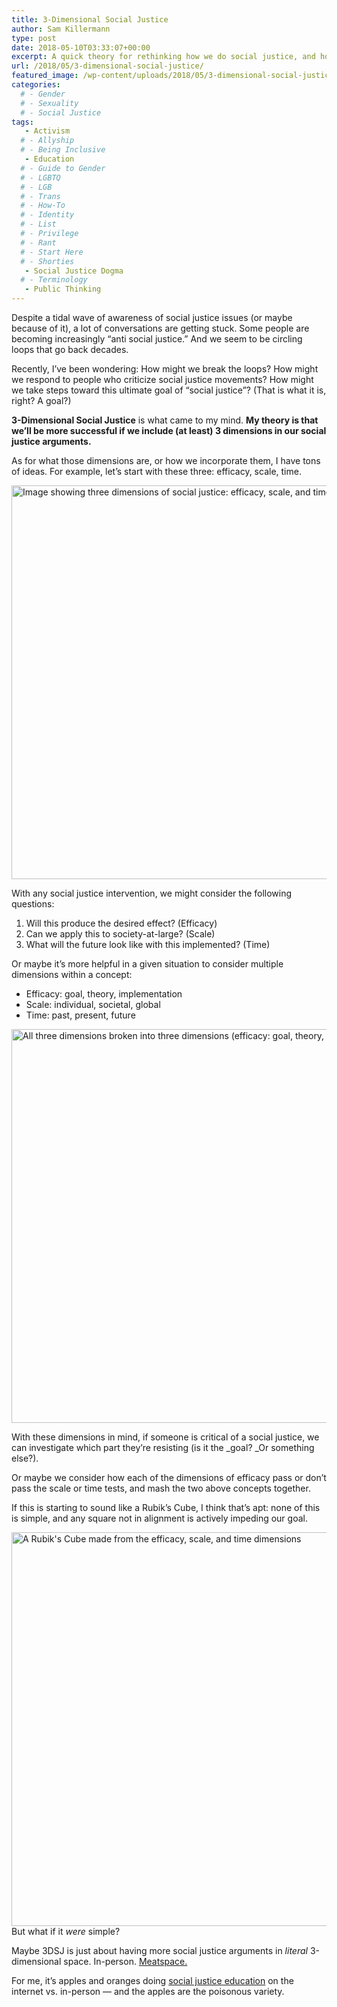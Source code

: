 ```yaml
---
title: 3-Dimensional Social Justice
author: Sam Killermann
type: post
date: 2018-05-10T03:33:07+00:00
excerpt: A quick theory for rethinking how we do social justice, and how we might avoid getting stuck.
url: /2018/05/3-dimensional-social-justice/
featured_image: /wp-content/uploads/2018/05/3-dimensional-social-justice.jpg
categories: 
  # - Gender
  # - Sexuality
  # - Social Justice
tags:
   - Activism
  # - Allyship
  # - Being Inclusive
   - Education
  # - Guide to Gender
  # - LGBTQ
  # - LGB
  # - Trans
  # - How-To
  # - Identity
  # - List
  # - Privilege
  # - Rant
  # - Start Here
  # - Shorties
   - Social Justice Dogma
  # - Terminology
   - Public Thinking
---
```

Despite a tidal wave of awareness of social justice issues (or maybe because of it), a lot of conversations are getting stuck. Some people are becoming increasingly &#8220;anti social justice.&#8221; And we seem to be circling loops that go back decades.

Recently, I&#8217;ve been wondering: How might we break the loops? How might we respond to people who criticize social justice movements? How might we take steps toward this ultimate goal of &#8220;social justice&#8221;? (That is what it is, right? A goal?)

**3-Dimensional Social Justice** is what came to my mind. **My theory is that we&#8217;ll be more successful if we include (at least) 3 dimensions in our social justice arguments.**

As for what those dimensions are, or how we incorporate them, I have tons of ideas. For example, let&#8217;s start with these three: efficacy, scale, time.

<img class="aligncenter size-full wp-image-3325 lazy-load" data-src="/wp-content/uploads/2018/05/3-dimensional-social-justice-efficacy-scale-time.jpg" alt="Image showing three dimensions of social justice: efficacy, scale, and time" width="1200" height="630" data-srcset="/wp-content/uploads/2018/05/3-dimensional-social-justice-efficacy-scale-time.jpg 1200w, /wp-content/uploads/2018/05/3-dimensional-social-justice-efficacy-scale-time-300x158.jpg 300w, /wp-content/uploads/2018/05/3-dimensional-social-justice-efficacy-scale-time-768x403.jpg 768w, /wp-content/uploads/2018/05/3-dimensional-social-justice-efficacy-scale-time-1024x538.jpg 1024w" sizes="(max-width: 1200px) 100vw, 1200px" />

With any social justice intervention, we might consider the following questions:

  1. Will this produce the desired effect? (Efficacy)
  2. Can we apply this to society-at-large? (Scale)
  3. What will the future look like with this implemented? (Time)

Or maybe it&#8217;s more helpful in a given situation to consider multiple dimensions within a concept:

  * Efficacy: goal, theory, implementation
  * Scale: individual, societal, global
  * Time: past, present, future

<img class="aligncenter size-full wp-image-3329 lazy-load" data-src="/wp-content/uploads/2018/05/3-dimensional-social-justice-efficacy-scale-time-layers.jpg" alt="All three dimensions broken into three dimensions (efficacy: goal, theory, implementation; scale: individual, societal, global; time: past, present, future)" width="1200" height="630" data-srcset="/wp-content/uploads/2018/05/3-dimensional-social-justice-efficacy-scale-time-layers.jpg 1200w, /wp-content/uploads/2018/05/3-dimensional-social-justice-efficacy-scale-time-layers-300x158.jpg 300w, /wp-content/uploads/2018/05/3-dimensional-social-justice-efficacy-scale-time-layers-768x403.jpg 768w, /wp-content/uploads/2018/05/3-dimensional-social-justice-efficacy-scale-time-layers-1024x538.jpg 1024w" sizes="(max-width: 1200px) 100vw, 1200px" />

With these dimensions in mind, if someone is critical of a social justice, we can investigate which part they&#8217;re resisting (is it the _goal? _Or something else?).

Or maybe we consider how each of the dimensions of efficacy pass or don&#8217;t pass the scale or time tests, and mash the two above concepts together.

If this is starting to sound like a Rubik&#8217;s Cube, I think that&#8217;s apt: none of this is simple, and any square not in alignment is actively impeding our goal.

<img class="aligncenter wp-image-3327 size-full lazy-load" data-src="/wp-content/uploads/2018/05/3-dimensional-social-justice-rubiks-cube.jpg" alt="A Rubik's Cube made from the efficacy, scale, and time dimensions" width="1200" height="630" data-srcset="/wp-content/uploads/2018/05/3-dimensional-social-justice-rubiks-cube.jpg 1200w, /wp-content/uploads/2018/05/3-dimensional-social-justice-rubiks-cube-300x158.jpg 300w, /wp-content/uploads/2018/05/3-dimensional-social-justice-rubiks-cube-768x403.jpg 768w, /wp-content/uploads/2018/05/3-dimensional-social-justice-rubiks-cube-1024x538.jpg 1024w" sizes="(max-width: 1200px) 100vw, 1200px" />But what if it _were_ simple?

Maybe 3DSJ is just about having more social justice arguments in _literal_ 3-dimensional space. In-person. [Meatspace.][1]

For me, it&#8217;s apples and oranges doing [social justice education][2] on the internet vs. in-person &#8212; and the apples are the poisonous variety.

 [1]: https://www.google.com/search?q=define+meatspace&oq=define+meatspace&aqs=chrome..69i57l2j69i60l4.1596j0j7&sourceid=chrome&ie=UTF-8
 [2]: /2018/03/taxonomy-social-justice-people/
